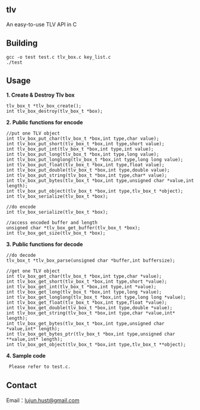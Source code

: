 tlv
----------

An easy-to-use TLV API in C 

Building
----------

    gcc -o test test.c tlv_box.c key_list.c
    ./test

Usage
----------

 **1. Create & Destroy Tlv box**

    tlv_box_t *tlv_box_create();
    int tlv_box_destroy(tlv_box_t *box);

 **2. Public functions for encode**

    //put one TLV object
    int tlv_box_put_char(tlv_box_t *box,int type,char value);
    int tlv_box_put_short(tlv_box_t *box,int type,short value);
    int tlv_box_put_int(tlv_box_t *box,int type,int value);
    int tlv_box_put_long(tlv_box_t *box,int type,long value);
    int tlv_box_put_longlong(tlv_box_t *box,int type,long long value);
    int tlv_box_put_float(tlv_box_t *box,int type,float value);
    int tlv_box_put_double(tlv_box_t *box,int type,double value);
    int tlv_box_put_string(tlv_box_t *box,int type,char* value);
    int tlv_box_put_bytes(tlv_box_t *box,int type,unsigned char *value,int length);
    int tlv_box_put_object(tlv_box_t *box,int type,tlv_box_t *object);
    int tlv_box_serialize(tlv_box_t *box);
    
    //do encode
    int tlv_box_serialize(tlv_box_t *box);
    
    //access encoded buffer and length
    unsigned char *tlv_box_get_buffer(tlv_box_t *box);
    int tlv_box_get_size(tlv_box_t *box);

 **3. Public functions for decode**
 
    //do decode
    tlv_box_t *tlv_box_parse(unsigned char *buffer,int buffersize);
    
    //get one TLV object
    int tlv_box_get_char(tlv_box_t *box,int type,char *value);
    int tlv_box_get_short(tlv_box_t *box,int type,short *value);
    int tlv_box_get_int(tlv_box_t *box,int type,int *value);
    int tlv_box_get_long(tlv_box_t *box,int type,long *value);
    int tlv_box_get_longlong(tlv_box_t *box,int type,long long *value);
    int tlv_box_get_float(tlv_box_t *box,int type,float *value);
    int tlv_box_get_double(tlv_box_t *box,int type,double *value);
    int tlv_box_get_string(tlv_box_t *box,int type,char *value,int* length);
    int tlv_box_get_bytes(tlv_box_t *box,int type,unsigned char *value,int* length);
    int tlv_box_get_bytes_ptr(tlv_box_t *box,int type,unsigned char **value,int* length);
    int tlv_box_get_object(tlv_box_t *box,int type,tlv_box_t **object);

 **4. Sample code**
 
     Please refer to test.c.

Contact
----------
Email：lujun.hust@gmail.com
